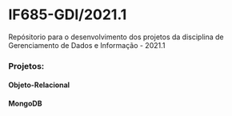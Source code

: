 # IF685-GDI/2021.1

Repósitorio para o desenvolvimento dos projetos da disciplina de Gerenciamento de Dados e Informação - 2021.1

### Projetos:
#### Objeto-Relacional
#### MongoDB
